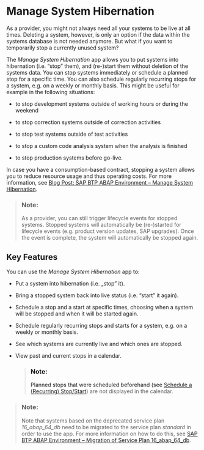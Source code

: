 <!-- loio26e2ee1a14b640389b6fddf3abf57aaa -->

# Manage System Hibernation

As a provider, you might not always need all your systems to be live at all times. Deleting a system, however, is only an option if the data within the systems database is not needed anymore. But what if you want to temporarily stop a currently unused system?

The *Manage System Hibernation* app allows you to put systems into hibernation \(i.e. “stop” them\), and \(re-\)start them without deletion of the systems data. You can stop systems immediately or schedule a planned stop for a specific time. You can also schedule regularly recurring stops for a system, e.g. on a weekly or monthly basis. This might be useful for example in the following situations:

-   to stop development systems outside of working hours or during the weekend

-   to stop correction systems outside of correction activities

-   to stop test systems outside of test activities

-   to stop a custom code analysis system when the analysis is finished

-   to stop production systems before go-live.


In case you have a consumption-based contract, stopping a system allows you to reduce resource usage and thus operating costs. For more information, see [Blog Post: SAP BTP ABAP Environment – Manage System Hibernation](https://blogs.sap.com/2023/07/26/sap-btp-abap-environment-manage-system-hibernation/).

> ### Note:  
> As a provider, you can still trigger lifecycle events for stopped systems. Stopped systems will automatically be \(re-\)started for lifecycle events \(e.g. product version updates, SAP upgrades\). Once the event is complete, the system will automatically be stopped again.



<a name="loio26e2ee1a14b640389b6fddf3abf57aaa__section_xwm_lhm_hyb"/>

## Key Features

You can use the *Manage System Hibernation* app to:

-   Put a system into hibernation \(i.e. „stop” it\).

-   Bring a stopped system back into live status \(i.e. “start” it again\).

-   Schedule a stop and a start at specific times, choosing when a system will be stopped and when it will be started again.

-   Schedule regularly recurring stops and starts for a system, e.g. on a weekly or monthly basis.

-   See which systems are currently live and which ones are stopped.

-   View past and current stops in a calendar.

    > ### Note:  
    > Planned stops that were scheduled beforehand \(see [Schedule a \(Recurring\) Stop/Start](schedule-a-recurring-stop-start-04053dd.md)\) are not displayed in the calendar.


> ### Note:  
> Note that systems based on the deprecated service plan *16\_abap\_64\_db* need to be migrated to the service plan *standard* in order to use the app. For more information on how to do this, see [SAP BTP ABAP Environment – Migration of Service Plan 16\_abap\_64\_db](https://blogs.sap.com/2023/07/24/sap-btp-abap-environment-migration-of-service-plan-16_abap_64_db/).

